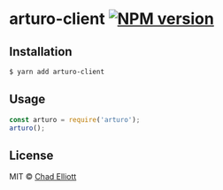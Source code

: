 # arturo-client [![NPM version](https://badge.fury.io/js/arturo-client.svg)](https://npmjs.org/package/arturo-client)

## Installation

```sh
$ yarn add arturo-client
```

## Usage

```js
const arturo = require('arturo');
arturo();
```

## License

MIT © [Chad Elliott]()
